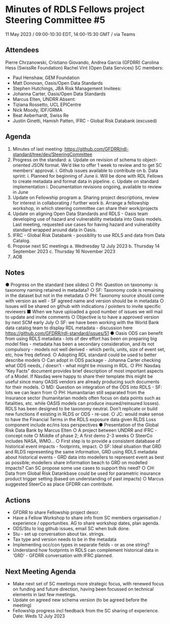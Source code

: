 # Minutes of RDLS Fellows project Steering Committee #5

11 May 2023 / 09:00-10:30 EDT, 14:00-15:30 GMT / via Teams

## Attendees

Pierre Chrzanowski, Cristiano Giovando, Andrea Garcia (GFDRR) 
Carolina Hess (SwissRe Foundation)
Rachel Vint (Open Data Services)
SC members: 
-	Paul Henshaw, GEM Foundation
-	Matt Donovan, Oasis/Open Data Standards
-	Stephen Hutchings, JBA Risk Management
Invitees:
-	Johanna Carter, Oasis/Open Data Standards
-	Marcus Elten, UNDRR
Absent:
-	Tiziana Rossetto, UCL EPICentre
-	Nick Moody, IDF/GRMA
-	Beat Aeberhardt, Swiss Re
-	Justin Ginetti, Hamish Patten, IFRC - Global Risk Databank (excused)

## Agenda

1.	Minutes of last meeting: https://github.com/GFDRR/rdl-standard/tree/dev/SteeringCommittee 
2.	Progress on the standard:
a.	Update on revision of schema to object-oriented JSON format. We’d like to offer 1 week to review and to get SC members’ approval.
i.	Github issues available to contribute on 
b.	Data sprint:
i.	Planned for beginning of June
ii.	Will be done with RDL Fellows to create metadata and format data in pipeline.
c.	Update on standard implementation
i.	Documentation revisions ongoing, available to review in June
3.	Update on Fellowship program
a.	Sharing project descriptions, review for interest in collaborating / further work
b.	Arrange a fellowship workshop, in which steering committee can share their work/projects
4.	Update on aligning Open Data Standards and RDLS - Oasis team developing use of hazard and vulnerability metadata into Oasis models. Last meeting, requested use cases for having hazard and vulnerability standard wrapped around data in Oasis.
5.	IFRC - Global Risk Databank - possiblity to use RDLS and data from Data Catalog.
6.	Propose next SC meetings
a.	Wednesday 12 July 2023
b.	Thursday 14 September 2023
c.	Thursday 16 November 2023
7.	AOB

## Notes

●	Progress on the standard (see slides)
○	PH: Question on taxonomy- is taxonomy naming retained in metadata?
○	SF: Taxonomy code is remaining in the dataset but not in the metadata
○	PH: Taxonomy source should come with version as well - SF agreed name and version should be in metadata
○	Issues will be shared on github with indications / pointers to invite specific reviewers
■	When we have uploaded a good number of issues we will mail to update and invite comments
○	Objective is to have a approved version by next SCM early July
○	SF: we have been working with the World Bank data catalog team to display RDL metadata - discussion here https://github.com/GFDRR/rdl-standard/issues/51 
●	Oasis ODS can benefit from using RDLS metadata - lots of dev effort has been on preparing big model files - metadata has been a secondary consideration, and its not compulsory - models not well derived - which perils, units, size of event set, etc, how freq defined.
○	Adopting RDL standard could be used to better describe models
○	Can adopt in ODS package - Johanna Carter checking what ODS needs, / doesn’t - what might be missing in RDL.
○	PH: Nasdaq “Key Facts” document provides brief description of most important aspects of a Model.  If Nasdaq were happy to share their template this might be useful since many OASIS vendors are already producing such documents for their models.
○	MD: Question on integration of the ODS into RDLS - SF: lots we can learn from 
○	PH: Humanitarian still separated from the Insurance sector (humanitarian models often focus on data points such as fatalities, etc. while OASIS models can produce insured/reinsured losses).  RDLS has been designed to be taxonomy neutral. Don’t replicate or build new functions if existing in RLDS or ODS - re-use.
○	JC: would make sense to have the Financial Terms in the RDLS exposure data given RLDS Loss component include ec/ins loss perspectives
●	Presentation of the Global Risk Data Bank by Marcus Elten
○	A project between UNDRR and IFRC - concept note
○	Middle of phase 2; A first demo 2-3 weeks
○	SteerCo includes NASA, WMO…
○	First step is to provide a consistent database of historical event impacts - footprints, impact. 
○	SF: Ideal situation that GRD and RLDS representing the same information, GRD using RDLS metadata about historical events - GRD data into modellers to represent event as best as possible; modellers share information beach to GRD on modelled impacts? Can SC propose some use cases to support this need?
○	CH: Data from Global Risk Datankbase could be used for parametric insurance product trigger setting (based on understanding of past impacts)
○	Marcus suggested SteerCo as place GFDRR can contribute.

## Actions
-	GFDRR to share Fellowship project descr.
-	Have a Fellow Workshop to share info from SC members organisation / experience / opportunities. AG to share workshop dates, plan agenda.
-	ODS/Stu to log github issues, email SC when bulk done.
-	Stu - set up conversation about tax. strings. 
-	Tax type and version needs to be in the metadata
-	Implementing occ/con types in separate fields - or as one string?
-	Understand how footprints in RDLS can complement historical data in ‘GRD’ - GFDRR conversation with IFRC planned.
## Next Meeting Agenda
-	Make next set of SC meetings more strategic focus, with renewed focus on funding and future direction, having been focussed on technical elements in last few meetings.
-	Update on agreed new schema version (to be agreed before the meeting)
-	Fellowship progress incl feedback from the SC sharing of experience.
Date: Weds 12 July 2023

